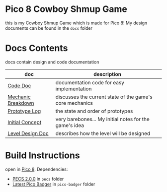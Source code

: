 # Pico 8 Cowboy Shmup Game
this is my Cowboy Shmup Game which is made for Pico 8! My design documents can be found in the `docs` folder
# Docs Contents
docs contain design and code documentation

| doc                                                | description                                              |
| -------------------------------------------------- | -------------------------------------------------------- |
| [Code Doc](docs/Code%20Doc.md)                     | documentation code for easy implementation               |
| [Mechanic Breakdown](docs/Mechanic%20Breakdown.md) | discusses the current state of the game's core mechanics |
| [Prototype Log](docs/Prototype%20Log.md)           | the state and order of prototypes                        |
| [Initial Concept](docs/Initial%20Concept)          | very barebones... My initial notes for the game's idea   |
| [Level Design Doc](docs/Level%20Design%20Doc.md)   | describes how the level will be designed                 |

# Build Instructions
open in [Pico 8](https://www.lexaloffle.com/pico-8.php). Dependencies:
- [PECS 2.0.0](https://github.com/jesstelford/pecs/releases/tag/v2.0.0) in `pecs` folder
- [Latest Pico Badger](https://github.com/Platymek/pico-badger) in `pico-badger` folder